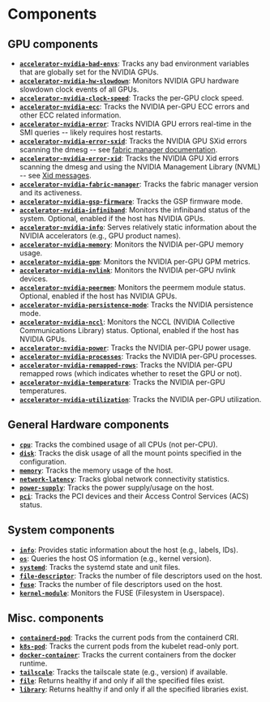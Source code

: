 # Components

## GPU components

- [**`accelerator-nvidia-bad-envs`**](https://pkg.go.dev/github.com/leptonai/gpud/components/accelerator/nvidia/bad-envs): Tracks any bad environment variables that are globally set for the NVIDIA GPUs.
- [**`accelerator-nvidia-hw-slowdown`**](https://pkg.go.dev/github.com/leptonai/gpud/components/accelerator/nvidia/hw-slowdown): Monitors NVIDIA GPU hardware slowdown clock events of all GPUs.
- [**`accelerator-nvidia-clock-speed`**](https://pkg.go.dev/github.com/leptonai/gpud/components/accelerator/nvidia/clock-speed): Tracks the per-GPU clock speed.
- [**`accelerator-nvidia-ecc`**](https://pkg.go.dev/github.com/leptonai/gpud/components/accelerator/nvidia/ecc): Tracks the NVIDIA per-GPU ECC errors and other ECC related information.
- [**`accelerator-nvidia-error`**](https://pkg.go.dev/github.com/leptonai/gpud/components/accelerator/nvidia/error): Tracks NVIDIA GPU errors real-time in the SMI queries -- likely requires host restarts.
- [**`accelerator-nvidia-error-sxid`**](https://pkg.go.dev/github.com/leptonai/gpud/components/accelerator/nvidia/error/sxid): Tracks the NVIDIA GPU SXid errors scanning the dmesg -- see [fabric manager documentation](https://docs.nvidia.com/datacenter/tesla/pdf/fabric-manager-user-guide.pdf).
- [**`accelerator-nvidia-error-xid`**](https://pkg.go.dev/github.com/leptonai/gpud/components/accelerator/nvidia/error/xid): Tracks the NVIDIA GPU Xid errors scanning the dmesg and using the NVIDIA Management Library (NVML) -- see [Xid messages](https://docs.nvidia.com/deploy/gpu-debug-guidelines/index.html#xid-messages).
- [**`accelerator-nvidia-fabric-manager`**](https://pkg.go.dev/github.com/leptonai/gpud/components/accelerator/nvidia/fabric-manager): Tracks the fabric manager version and its activeness.
- [**`accelerator-nvidia-gsp-firmware`**](https://pkg.go.dev/github.com/leptonai/gpud/components/accelerator/nvidia/fabric-manager): Tracks the GSP firmware mode.
- [**`accelerator-nvidia-infiniband`**](https://pkg.go.dev/github.com/leptonai/gpud/components/accelerator/nvidia/infiniband): Monitors the infiniband status of the system. Optional, enabled if the host has NVIDIA GPUs.
- [**`accelerator-nvidia-info`**](https://pkg.go.dev/github.com/leptonai/gpud/components/accelerator/nvidia/info): Serves relatively static information about the NVIDIA accelerators (e.g., GPU product names).
- [**`accelerator-nvidia-memory`**](https://pkg.go.dev/github.com/leptonai/gpud/components/accelerator/nvidia/memory): Monitors the NVIDIA per-GPU memory usage.
- [**`accelerator-nvidia-gpm`**](https://pkg.go.dev/github.com/leptonai/gpud/components/accelerator/nvidia/gpm): Monitors the NVIDIA per-GPU GPM metrics.
- [**`accelerator-nvidia-nvlink`**](https://pkg.go.dev/github.com/leptonai/gpud/components/accelerator/nvidia/nvlink): Monitors the NVIDIA per-GPU nvlink devices.
- [**`accelerator-nvidia-peermem`**](https://pkg.go.dev/github.com/leptonai/gpud/components/accelerator/nvidia/peermem): Monitors the peermem module status. Optional, enabled if the host has NVIDIA GPUs.
- [**`accelerator-nvidia-persistence-mode`**](https://pkg.go.dev/github.com/leptonai/gpud/components/accelerator/nvidia/persistence-mode): Tracks the NVIDIA persistence mode.
- [**`accelerator-nvidia-nccl`**](https://pkg.go.dev/github.com/leptonai/gpud/components/accelerator/nvidia/nccl): Monitors the NCCL (NVIDIA Collective Communications Library) status. Optional, enabled if the host has NVIDIA GPUs.
- [**`accelerator-nvidia-power`**](https://pkg.go.dev/github.com/leptonai/gpud/components/accelerator/nvidia/power): Tracks the NVIDIA per-GPU power usage.
- [**`accelerator-nvidia-processes`**](https://pkg.go.dev/github.com/leptonai/gpud/components/accelerator/nvidia/processes): Tracks the NVIDIA per-GPU processes.
- [**`accelerator-nvidia-remapped-rows`**](https://pkg.go.dev/github.com/leptonai/gpud/components/accelerator/nvidia/remapped-rows): Tracks the NVIDIA per-GPU remapped rows (which indicates whether to reset the GPU or not).
- [**`accelerator-nvidia-temperature`**](https://pkg.go.dev/github.com/leptonai/gpud/components/accelerator/nvidia/temperature): Tracks the NVIDIA per-GPU temperatures.
- [**`accelerator-nvidia-utilization`**](https://pkg.go.dev/github.com/leptonai/gpud/components/accelerator/nvidia/utilization): Tracks the NVIDIA per-GPU utilization.

## General Hardware components

- [**`cpu`**](https://pkg.go.dev/github.com/leptonai/gpud/components/cpu): Tracks the combined usage of all CPUs (not per-CPU).
- [**`disk`**](https://pkg.go.dev/github.com/leptonai/gpud/components/disk): Tracks the disk usage of all the mount points specified in the configuration.
- [**`memory`**](https://pkg.go.dev/github.com/leptonai/gpud/components/memory): Tracks the memory usage of the host.
- [**`network-latency`**](https://pkg.go.dev/github.com/leptonai/gpud/components/network/latency): Tracks global network connectivity statistics.
- [**`power-supply`**](https://pkg.go.dev/github.com/leptonai/gpud/components/power-supply): Tracks the power supply/usage on the host.
- [**`pci`**](https://pkg.go.dev/github.com/leptonai/gpud/components/pci): Tracks the PCI devices and their Access Control Services (ACS) status.

## System components

- [**`info`**](https://pkg.go.dev/github.com/leptonai/gpud/components/info): Provides static information about the host (e.g., labels, IDs).
- [**`os`**](https://pkg.go.dev/github.com/leptonai/gpud/components/os): Queries the host OS information (e.g., kernel version).
- [**`systemd`**](https://pkg.go.dev/github.com/leptonai/gpud/components/systemd): Tracks the systemd state and unit files.
- [**`file-descriptor`**](https://pkg.go.dev/github.com/leptonai/gpud/components/fd): Tracks the number of file descriptors used on the host.
- [**`fuse`**](https://pkg.go.dev/github.com/leptonai/gpud/components/fuse): Tracks the number of file descriptors used on the host.
- [**`kernel-module`**](https://pkg.go.dev/github.com/leptonai/gpud/components/kernel-module): Monitors the FUSE (Filesystem in Userspace).

## Misc. components

- [**`containerd-pod`**](https://pkg.go.dev/github.com/leptonai/gpud/components/containerd/pod): Tracks the current pods from the containerd CRI.
- [**`k8s-pod`**](https://pkg.go.dev/github.com/leptonai/gpud/components/k8s/pod): Tracks the current pods from the kubelet read-only port.
- [**`docker-container`**](https://pkg.go.dev/github.com/leptonai/gpud/components/docker/container): Tracks the current containers from the docker runtime.
- [**`tailscale`**](https://pkg.go.dev/github.com/leptonai/gpud/components/tailscale): Tracks the tailscale state (e.g., version) if available.
- [**`file`**](https://pkg.go.dev/github.com/leptonai/gpud/components/file): Returns healthy if and only if all the specified files exist.
- [**`library`**](https://pkg.go.dev/github.com/leptonai/gpud/components/library): Returns healthy if and only if all the specified libraries exist.
